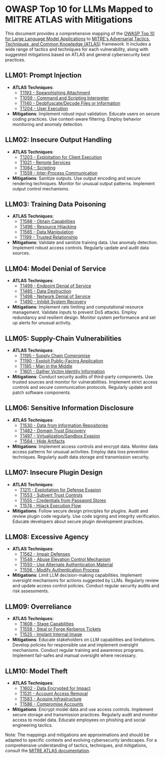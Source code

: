 # OWASP Top 10 for LLMs Mapped to MITRE ATLAS with Mitigations

This document provides a comprehensive mapping of the [OWASP Top 10 for Large Language Model Applications](https://owasp.org/www-project-top-10-for-large-language-model-applications/#) to [MITRE's Adversarial Tactics, Techniques, and Common Knowledge (ATLAS)](https://atlas.mitre.org/) framework. It includes a wide range of tactics and techniques for each vulnerability, along with suggested mitigations based on ATLAS and general cybersecurity best practices.

## LLM01: Prompt Injection

- **ATLAS Techniques**:
  - [T1193 - Spearphishing Attachment](https://atlas.mitre.org/techniques/T1193)
  - [T1059 - Command and Scripting Interpreter](https://atlas.mitre.org/techniques/T1059)
  - [T1140 - Deobfuscate/Decode Files or Information](https://atlas.mitre.org/techniques/T1140)
  - [T1204 - User Execution](https://atlas.mitre.org/techniques/T1204)
- **Mitigations**: Implement robust input validation. Educate users on secure coding practices. Use context-aware filtering. Employ behavior monitoring and anomaly detection.

## LLM02: Insecure Output Handling

- **ATLAS Techniques**:
  - [T1203 - Exploitation for Client Execution](https://atlas.mitre.org/techniques/T1203)
  - [T1021 - Remote Services](https://atlas.mitre.org/techniques/T1021)
  - [T1064 - Scripting](https://atlas.mitre.org/techniques/T1064)
  - [T1559 - Inter-Process Communication](https://atlas.mitre.org/techniques/T1559)
- **Mitigations**: Sanitize outputs. Use output encoding and secure rendering techniques. Monitor for unusual output patterns. Implement output control mechanisms.

## LLM03: Training Data Poisoning

- **ATLAS Techniques**:
  - [T1588 - Obtain Capabilities](https://atlas.mitre.org/techniques/T1588)
  - [T1496 - Resource Hijacking](https://atlas.mitre.org/techniques/T1496)
  - [T1565 - Data Manipulation](https://atlas.mitre.org/techniques/T1565)
  - [T1199 - Trusted Relationship](https://atlas.mitre.org/techniques/T1199)
- **Mitigations**: Validate and sanitize training data. Use anomaly detection. Implement robust access controls. Regularly update and audit data sources.

## LLM04: Model Denial of Service

- **ATLAS Techniques**:
  - [T1499 - Endpoint Denial of Service](https://atlas.mitre.org/techniques/T1499)
  - [T1485 - Data Destruction](https://atlas.mitre.org/techniques/T1485)
  - [T1498 - Network Denial of Service](https://atlas.mitre.org/techniques/T1498)
  - [T1490 - Inhibit System Recovery](https://atlas.mitre.org/techniques/T1490)
- **Mitigations**: Implement rate limiting and computational resource management. Validate inputs to prevent DoS attacks. Employ redundancy and resilient design. Monitor system performance and set up alerts for unusual activity.

## LLM05: Supply-Chain Vulnerabilities

- **ATLAS Techniques**:
  - [T1195 - Supply Chain Compromise](https://atlas.mitre.org/techniques/T1195)
  - [T1190 - Exploit Public-Facing Application](https://atlas.mitre.org/techniques/T1190)
  - [T1185 - Man in the Middle](https://atlas.mitre.org/techniques/T1185)
  - [T1601 - Gather Victim Identity Information](https://atlas.mitre.org/techniques/T1601)
- **Mitigations**: Conduct security audits of third-party components. Use trusted sources and monitor for vulnerabilities. Implement strict access controls and secure communication protocols. Regularly update and patch software components.

## LLM06: Sensitive Information Disclosure

- **ATLAS Techniques**:
  - [T1530 - Data from Information Repositories](https://atlas.mitre.org/techniques/T1530)
  - [T1482 - Domain Trust Discovery](https://atlas.mitre.org/techniques/T1482)
  - [T1497 - Virtualization/Sandbox Evasion](https://atlas.mitre.org/techniques/T1497)
  - [T1564 - Hide Artifacts](https://atlas.mitre.org/techniques/T1564)
- **Mitigations**: Implement access controls and encrypt data. Monitor data access patterns for unusual activities. Employ data loss prevention techniques. Regularly audit data storage and transmission security.

## LLM07: Insecure Plugin Design

- **ATLAS Techniques**:
  - [T1211 - Exploitation for Defense Evasion](https://atlas.mitre.org/techniques/T1211)
  - [T1553 - Subvert Trust Controls](https://atlas.mitre.org/techniques/T1553)
  - [T1555 - Credentials from Password Stores](https://atlas.mitre.org/techniques/T1555)
  - [T1574 - Hijack Execution Flow](https://atlas.mitre.org/techniques/T1574)
- **Mitigations**: Follow secure design principles for plugins. Audit and review plugin code regularly. Use code signing and integrity verification. Educate developers about secure plugin development practices.

## LLM08: Excessive Agency

- **ATLAS Techniques**:
  - [T1562 - Impair Defenses](https://atlas.mitre.org/techniques/T1562)
  - [T1548 - Abuse Elevation Control Mechanism](https://atlas.mitre.org/techniques/T1548)
  - [T1550 - Use Alternate Authentication Material](https://atlas.mitre.org/techniques/T1550)
  - [T1556 - Modify Authentication Process](https://atlas.mitre.org/techniques/T1556)
- **Mitigations**: Limit LLM decision-making capabilities. Implement oversight mechanisms for actions suggested by LLMs. Regularly review and update access control policies. Conduct regular security audits and risk assessments.

## LLM09: Overreliance

- **ATLAS Techniques**:
  - [T1608 - Stage Capabilities](https://atlas.mitre.org/techniques/T1608)
  - [T1558 - Steal or Forge Kerberos Tickets](https://atlas.mitre.org/techniques/T1558)
  - [T1525 - Implant Internal Image](https://atlas.mitre.org/techniques/T1525)
- **Mitigations**: Educate stakeholders on LLM capabilities and limitations. Develop policies for responsible use and implement oversight mechanisms. Conduct regular training and awareness programs. Implement fail-safes and manual oversight where necessary.

## LLM10: Model Theft

- **ATLAS Techniques**:
  - [T1602 - Data Encrypted for Impact](https://atlas.mitre.org/techniques/T1602)
  - [T1531 - Account Access Removal](https://atlas.mitre.org/techniques/T1531)
  - [T1583 - Acquire Infrastructure](https://atlas.mitre.org/techniques/T1583)
  - [T1586 - Compromise Accounts](https://atlas.mitre.org/techniques/T1586)
- **Mitigations**: Encrypt model data and use access controls. Implement secure storage and transmission practices. Regularly audit and monitor access to model data. Educate employees on phishing and social engineering tactics.

Note: The mappings and mitigations are approximations and should be adapted to specific contexts and evolving cybersecurity landscapes. For a comprehensive understanding of tactics, techniques, and mitigations, consult the [MITRE ATLAS documentation](https://atlas.mitre.org/).
